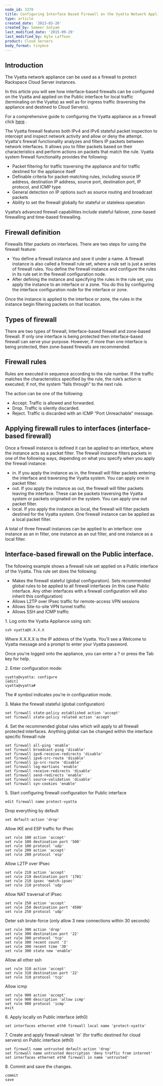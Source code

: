 ```yaml
---
node_id: 3370
title: Configuring Interface Based Firewall on the Vyatta Network Appliance
type: article
created_date: '2013-03-26'
created_by: Sameer Satyam
last_modified_date: '2015-09-29'
last_modified_by: Kyle Laffoon
product: Cloud Servers
body_format: tinymce
---
```


Introduction
------------

The Vyatta network appliance can be used as a firewall to protect
Rackspace Cloud Server instances.

In this article you will see how interface-based firewalls can be
configured on the Vyatta and applied on the Public interface for local
traffic (terminating on the Vyatta) as well as for ingress traffic
(traversing the appliance and destined to Cloud Servers).

For a comprehensive guide to configuring the Vyatta appliance as a
firewall click
[here](https://54712289bdd910def82d-5cc7866f7aae0a382278b5bce7412a4a.ssl.cf1.rackcdn.com/Vyatta-Firewall_6.5R1_v01.pdf)
.

The Vyatta firewall features both IPv4 and IPv6 stateful packet
inspection to intercept and inspect network activity and allow or deny
the attempt. Vyatta's firewall functionality analyzes and filters IP
packets between network interfaces. It allows you to filter packets
based on their characteristics and perform actions on packets that match
the rule. Vyatta system firewall functionality provides the following:

-   Packet filtering for traffic traversing the appliance and for
    traffic destined for the appliance itself
-   Definable criteria for packet-matching rules, including source IP
    address, destination IP address, source port, destination port, IP
    protocol, and ICMP type
-   General detection on IP options such as source routing and broadcast
    packets
-   Ability to set the firewall globally for stateful or stateless
    operation

Vyatta&rsquo;s advanced firewall capabilities include stateful failover,
zone-based firewalling and time-based firewalling.

Firewall definition
-------------------

Firewalls filter packets on interfaces. There are two steps for using
the firewall feature:

-   You define a firewall instance and save it under a name. A firewall
    instance is also called a firewall rule set, where a rule set is
    just a series of firewall rules. You define the firewall instance
    and configure the rules in its rule set in the
    firewall configuration node.
-   After defining the instance and specifying the rules in the rule
    set, you apply the instance to an interface or a zone. You do this
    by configuring the interface configuration node for the interface
    or zone.

Once the instance is applied to the interface or zone, the rules in the
instance begin filtering packets on that location.

Types of firewall
-----------------

There are two types of firewall, Interface-based firewall and zone-based
firewall. If only one interface is being protected then interface-based
firewall can serve your purpose. However, if more than one interface is
being protected, then zone-based firewalls are recommended.

Firewall rules
--------------

Rules are executed in sequence according to the rule number. If the
traffic matches the characteristics specified by the rule, the rule&rsquo;s
action is executed; if not, the system &ldquo;falls through&rdquo; to the next rule.

The action can be one of the following:

-   Accept. Traffic is allowed and forwarded.
-   Drop. Traffic is silently discarded.
-   Reject. Traffic is discarded with an ICMP &ldquo;Port
    Unreachable&rdquo; message.

Applying firewall rules to interfaces (interface-based firewall)
----------------------------------------------------------------

Once a firewall instance is defined it can be applied to an interface,
where the instance acts as a packet filter. The firewall instance
filters packets in one of the following ways, depending on what you
specify when you apply the firewall instance:

-   in. If you apply the instance as in, the firewall will filter
    packets entering the interface and traversing the Vyatta system. You
    can apply one in packet filter.
-   out. If you apply the instance as out, the firewall will filter
    packets leaving the interface. These can be packets traversing the
    Vyatta system or packets originated on the system. You can apply one
    out packet filter.
-   local. If you apply the instance as local, the firewall will filter
    packets destined for the Vyatta system. One firewall instance can be
    applied as a local packet filter.

A total of three firewall instances can be applied to an interface: one
instance as an in filter, one instance as an out filter, and one
instance as a local filter.

Interface-based firewall on the Public interface.
-------------------------------------------------

The following example shows a firewall rule set applied on a Public
interface of the Vyatta. This rule set does the following:

-   Makes the firewall stateful (global configuration). Sets recommended
    global rules to be applied to all firewall interfaces (in this case
    Public interface. Any other interfaces with a firewall configuration
    will also inherit this configuration)
-   Allows L2TP over IPsec traffic for remote-access VPN sessions
-   Allows Site-to-site VPN tunnel traffic
-   Allows SSH and ICMP traffic



<span>1. Log onto the Vyatta Appliance using ssh:</span>

    ssh vyatta@X.X.X.X

Where X.X.X.X is the IP address of the Vyatta. You'll see a Welcome to
Vyatta message and a prompt to enter your Vyatta password.

Once you're logged onto the appliance, you can enter a ? or press the
Tab key for help.

<span>2. Enter configuration mode:</span>

    vyatta@vyatta: configure
    [edit]
    vyatta@vyatta#

The \# symbol indicates you're in configuration mode.



3\. Make the firewall stateful (global configuration)

    set firewall state-policy established action 'accept'
    set firewall state-policy related action 'accept'

4\. Set the recommended global rules which will apply to all firewall
protected interfaces. Anything global can be changed within the
interface specific firewall rule

    set firewall all-ping 'enable'
    set firewall broadcast-ping 'disable'
    set firewall ipv6-receive-redirects 'disable'
    set firewall ipv6-src-route 'disable'
    set firewall ip-src-route 'disable'
    set firewall log-martians 'enable'
    set firewall receive-redirects 'disable'
    set firewall send-redirects 'enable'
    set firewall source-validation 'disable'
    set firewall syn-cookies 'enable'

5\. Start configuring firewall configuration for Public interface

    edit firewall name protect-vyatta

Drop everything by default

    set default-action 'drop'

Allow IKE and ESP traffic for IPsec

    set rule 100 action 'accept'
    set rule 100 destination port '500'
    set rule 100 protocol 'udp'
    set rule 200 action 'accept'
    set rule 200 protocol 'esp'

Allow L2TP over IPsec

    set rule 210 action 'accept'
    set rule 210 destination port '1701'
    set rule 210 ipsec 'match-ipsec'
    set rule 210 protocol 'udp'

Allow NAT traversal of IPsec

    set rule 250 action 'accept'
    set rule 250 destination port '4500'
    set rule 250 protocol 'udp'

Deter ssh brute-force (only allow 3 new connections within 30 seconds)

    set rule 300 action 'drop'
    set rule 300 destination port '22'
    set rule 300 protocol 'tcp'
    set rule 300 recent count '3'
    set rule 300 recent time '30'
    set rule 300 state new 'enable'

Allow all other ssh

    set rule 310 action 'accept'
    set rule 310 destination port '22'
    set rule 310 protocol 'tcp'

Allow icmp

    set rule 900 action 'accept'
    set rule 900 description 'allow icmp'
    set rule 900 protocol 'icmp'
    exit

6\. Apply locally on Public interface (eth0)

    set interfaces ethernet eth0 firewall local name 'protect-vyatta'

7\. Create and apply firewall ruleset 'in' (for traffic destined for
cloud servers) on Public interface (eth0)

    set firewall name untrusted default-action 'drop'
    set firewall name untrusted description 'deny traffic from internet'
    set interfaces ethernet eth0 firewall in name 'untrusted'

8\. Commit and save the changes.

    commit
    save

